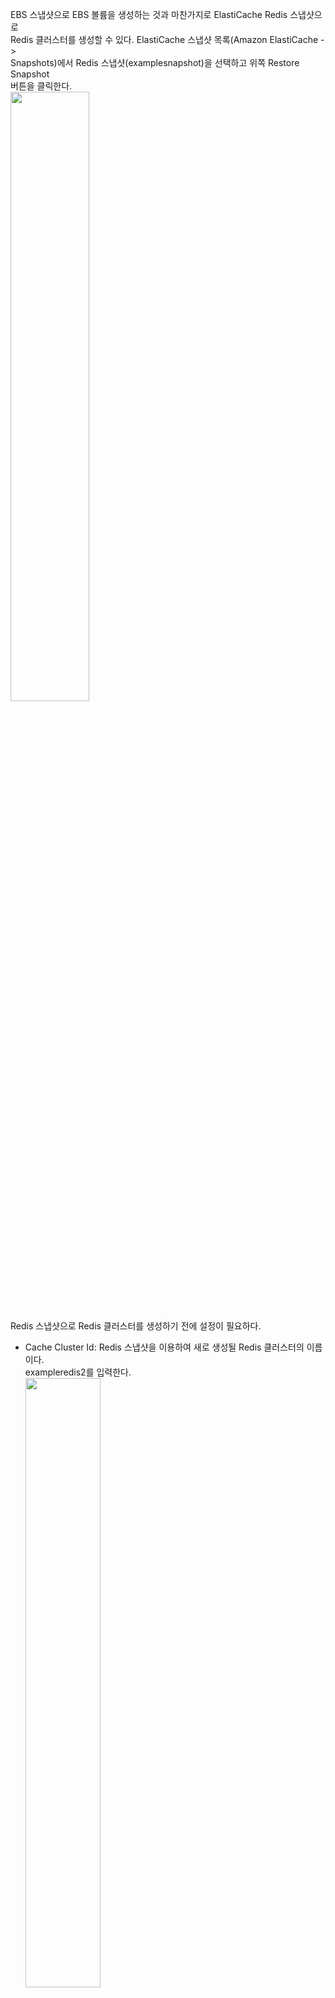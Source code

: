 EBS 스냅샷으로 EBS 볼륨을 생성하는 것과 마찬가지로 ElastiCache Redis 스냅샷으로  
Redis 클러스터를 생성할 수 있다. ElastiCache 스냅샷 목록(Amazon ElastiCache ->   
Snapshots)에서 Redis 스냅샷(examplesnapshot)을 선택하고 위쪽 Restore Snapshot  
버튼을 클릭한다.   
<img src="https://user-images.githubusercontent.com/33191974/157263967-02c37f7a-6ee6-4d83-b03e-4d5f0eab439e.png" width="50%" height="50%"/>  
  
Redis 스냅샷으로 Redis 클러스터를 생성하기 전에 설정이 필요하다.   
- Cache Cluster Id: Redis 스냅샷을 이용하여 새로 생성될 Redis 클러스터의 이름이다.   
exampleredis2를 입력한다.  
  <img src="https://user-images.githubusercontent.com/33191974/157264425-8850c87a-66d5-4219-9271-3298837e326c.png" width="50%" height="50%"/>  
  
- Cache Engine: Redis 스냅샷을 생성했으므로 변경할 수 없다.   
  <img src="https://user-images.githubusercontent.com/33191974/157264600-972704f6-11c5-4e68-9330-c5e42a24a59b.png" width="50%" height="50%"/>  
  
- Cache Engine Version: Redis 스냅샷을 생성했을 때 사용한 Redis 버전으로 고정된다.  
현재는 변경가능함. 기본값 그대로 사용한다.   
  <img src="https://user-images.githubusercontent.com/33191974/157264997-0982280b-938a-457a-8abc-f11a1e9b9983.png" width="50%" height="50%"/>    
  
- Instance Type: 생성할 Redis 클러스터의 캐시 노드 유형이다. Redis 스냅샷으로   
Redis 클러스터를 생성할 때 성능이 더 좋은 캐시 노드 유형으로 바꿀 수 있다.   
여기서는 cache.m1.small을 선택한다.  
  <img src="https://user-images.githubusercontent.com/33191974/157265609-a839847e-1646-462c-b98b-efc6852caabf.png" width="50%" height="50%"/>  
  
- Auto Minor Version Upgrade: 자동으로 마이너 버전을 업데이트하는 옵션이다.   
보안 패치나 버그가 수정된 버전을 자동으로 업데이트한다. 예를 들면 Redis의 경우  
2.8.6을 사용하고 있는데 2.8.7이 나오면 2.8.7 버전으로 업데이트하게 된다. 기본  
값 그대로 사용한다(현재는 안보임).
- Cache Port: Redis 접속 포트 번호이다. 기본값 그대로 사용한다.   
  <img src="https://user-images.githubusercontent.com/33191974/157266270-670ea0be-b7d8-4370-baa5-9b7e69690853.png" width="50%" height="50%"/>  
  
- Choose a VPC: Redis 클러스터가 위치할 네트워크(VPC)이다. default를 선택한다.  
  <img src="https://user-images.githubusercontent.com/33191974/157266389-893f4b69-6172-4ab5-a5df-2fbb12f6d33b.png" width="50%" height="50%"/>  
  
- Availability Zone: Redis 클러스터가 생성될 가용영역이다. EC2 인스턴스에서   
Redis에 접속한다면 같은 AZ에 있는 것이 좋다. 기본값 그대로 사용한다.  
  <img src="https://user-images.githubusercontent.com/33191974/157266774-2258acd3-9401-4521-98a3-9b15c6e3776f.png" width="50%" height="50%"/>  
  
- Parameter Group: Redis를 실행할 때 필요한 매개변수 집합이다. 기본값 그대로   
사용한다.   
  
설정이 완료되었으면 Launch Cache Cluster 버튼을 클릭한다.   
  
ElastiCache 캐시 클러스터 목록(Amazon ElastiCache -> Cache Clusters)으로   
이동한다. 캐시 클러스터 목록에 Redis 스냅샷으로 Redis 클러스터(exampleredis2)가  
생성되고 있다. 완전히 생성되기까지 약 10분정도 소요된다.  
  
1 node 링크를 클릭하면 Redis 클러스터의 캐시 노드를 볼 수 있고 캐시 노드의   
엔드포인트 주소를 확인할 수있다.  
<img src="https://user-images.githubusercontent.com/33191974/157267568-b5a54f90-5560-4d11-9596-c648d19a0d5d.png" width="50%" height="50%"/>    
  
이처럼 ElastiCache Redis 스냅샷에 저장된 내용을 Redis 클러스터로 복구할 수 있다.  





  

  

 

























